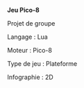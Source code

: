 **Jeu Pico-8**

Projet de groupe

Langage : Lua

Moteur : Pico-8

Type de jeu : Plateforme

Infographie : 2D
